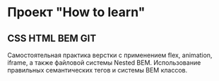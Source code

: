 # Проект "How to learn"
## CSS HTML BEM GIT

Самостоятельная практика верстки с применением flex, animation, iframe, а также файловой системы Nested BEM.
Использование правильных семантических тегов и системы BEM классов.
